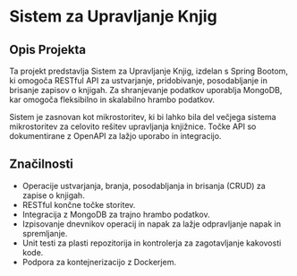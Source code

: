 # Sistem za Upravljanje Knjig

## Opis Projekta
Ta projekt predstavlja Sistem za Upravljanje Knjig, izdelan s Spring Bootom, ki omogoča RESTful API za ustvarjanje, pridobivanje, posodabljanje in brisanje zapisov o knjigah. Za shranjevanje podatkov uporablja MongoDB, kar omogoča fleksibilno in skalabilno hrambo podatkov.

Sistem je zasnovan kot mikrostoritev, ki bi lahko bila del večjega sistema mikrostoritev za celovito rešitev upravljanja knjižnice. Točke API so dokumentirane z OpenAPI za lažjo uporabo in integracijo.

## Značilnosti
- Operacije ustvarjanja, branja, posodabljanja in brisanja (CRUD) za zapise o knjigah.
- RESTful končne točke storitev.
- Integracija z MongoDB za trajno hrambo podatkov.
- Izpisovanje dnevnikov operacij in napak za lažje odpravljanje napak in spremljanje.
- Unit testi za plasti repozitorija in kontrolerja za zagotavljanje kakovosti kode.
- Podpora za kontejnerizacijo z Dockerjem. 
